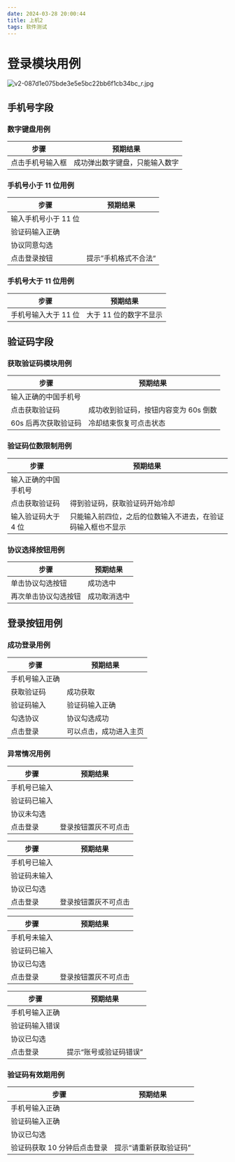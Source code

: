 ```yaml
---
date: 2024-03-28 20:00:44
title: 上机2
tags: 软件测试
---
```


# 登录模块用例

![v2-087d1e075bde3e5e5bc22bb6f1cb34bc_r.jpg](https://cdn.jsdelivr.net/gh/chousinbin/Image/202403281348941.png)

## 手机号字段

### 数字键盘用例

| 步骤             | 预期结果                       |
| ---------------- | ------------------------------ |
| 点击手机号输入框 | 成功弹出数字键盘，只能输入数字 |

### 手机号小于 11 位用例

| 步骤                 | 预期结果             |
| -------------------- | -------------------- |
| 输入手机号小于 11 位 |                      |
| 验证码输入正确       |                      |
| 协议同意勾选         |                      |
| 点击登录按钮         | 提示”手机格式不合法“ |

### 手机号大于 11 位用例

| 步骤                 | 预期结果               |
| -------------------- | ---------------------- |
| 手机号输入大于 11 位 | 大于 11 位的数字不显示 |

## 验证码字段

### 获取验证码模块用例

| 步骤                 | 预期结果                              |
| -------------------- | ------------------------------------- |
| 输入正确的中国手机号 |                                       |
| 点击获取验证码       | 成功收到验证码，按钮内容变为 60s 倒数 |
| 60s 后再次获取验证码 | 冷却结束恢复可点击状态                |

### 验证码位数限制用例

| 步骤                 | 预期结果                                                     |
| -------------------- | ------------------------------------------------------------ |
| 输入正确的中国手机号 |                                                              |
| 点击获取验证码       | 得到验证码，获取验证码开始冷却                               |
| 输入验证码大于 4 位  | 只能输入前四位，之后的位数输入不进去，在验证码输入框也不显示 |

### 协议选择按钮用例

| 步骤                 | 预期结果     |
| -------------------- | ------------ |
| 单击协议勾选按钮     | 成功选中     |
| 再次单击协议勾选按钮 | 成功取消选中 |

## 登录按钮用例

### 成功登录用例

| 步骤           | 预期结果               |
| -------------- | ---------------------- |
| 手机号输入正确 |                        |
| 获取验证码     | 成功获取               |
| 验证码输入     | 验证码输入正确         |
| 勾选协议       | 协议勾选成功           |
| 点击登录       | 可以点击，成功进入主页 |

### 异常情况用例

| 步骤         | 预期结果             |
| ------------ | -------------------- |
| 手机号已输入 |                      |
| 验证码已输入 |                      |
| 协议未勾选   |                      |
| 点击登录     | 登录按钮置灰不可点击 |

| 步骤         | 预期结果             |
| ------------ | -------------------- |
| 手机号已输入 |                      |
| 验证码未输入 |                      |
| 协议已勾选   |                      |
| 点击登录     | 登录按钮置灰不可点击 |

| 步骤         | 预期结果             |
| ------------ | -------------------- |
| 手机号未输入 |                      |
| 验证码已输入 |                      |
| 协议已勾选   |                      |
| 点击登录     | 登录按钮置灰不可点击 |

| 步骤           | 预期结果               |
| -------------- | ---------------------- |
| 手机号输入正确 |                        |
| 验证码输入错误 |                        |
| 协议已勾选     |                        |
| 点击登录       | 提示“账号或验证码错误” |

### 验证码有效期用例

| 步骤                         | 预期结果               |
| ---------------------------- | ---------------------- |
| 手机号输入正确               |                        |
| 验证码输入正确               |                        |
| 协议已勾选                   |                        |
| 验证码获取 10 分钟后点击登录 | 提示“请重新获取验证码” |

